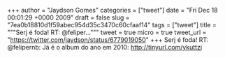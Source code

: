 
+++
author = "Jaydson Gomes"
categories = ["tweet"]
date = "Fri Dec 18 00:01:29 +0000 2009"
draft = false
slug = "7ea0b18810d1f59abec954d35c3470c60cfaaf14"
tags = ["tweet"]
title = """Serj é foda! RT: @feliper..."""
tweet = true
micro = true
tweet_url = "https://twitter.com/jaydson/status/6779019050"
+++
Serj é foda! RT: @felipernb: Já é o album do ano em 2010: http://tinyurl.com/ykuttzj
